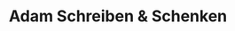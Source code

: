 ---
title: "Adam Schreiben & Schenken"
url: /werne/adam-schreiben-und-schenken/
shop: Schreibwaren
---